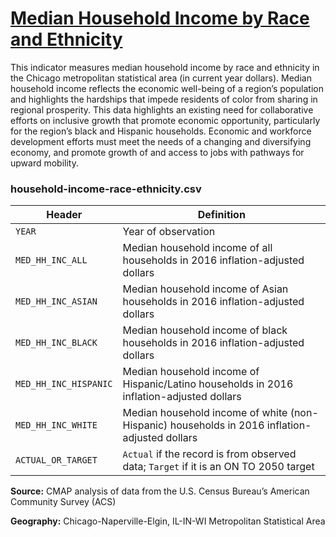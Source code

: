 # [Median Household Income by Race and Ethnicity](https://www.cmap.illinois.gov/2050/indicators/household-income-race-ethnicity)

This indicator measures median household income by race and ethnicity in the Chicago metropolitan statistical area (in current year dollars). Median household income reflects the economic well-being of a region’s population and highlights the hardships that impede residents of color from sharing in regional prosperity. This data highlights an existing need for collaborative efforts on inclusive growth that promote economic opportunity, particularly for the region’s black and Hispanic households. Economic and workforce development efforts must meet the needs of a changing and diversifying economy, and promote growth of and access to jobs with pathways for upward mobility.

### household-income-race-ethnicity.csv

Header | Definition
-------|-----------
`YEAR` | Year of observation
`MED_HH_INC_ALL` | Median household income of all households in 2016 inflation-adjusted dollars
`MED_HH_INC_ASIAN` | Median household income of Asian households in 2016 inflation-adjusted dollars
`MED_HH_INC_BLACK` | Median household income of black households in 2016 inflation-adjusted dollars
`MED_HH_INC_HISPANIC` | Median household income of Hispanic/Latino households in 2016 inflation-adjusted dollars
`MED_HH_INC_WHITE` | Median household income of white (non-Hispanic) households in 2016 inflation-adjusted dollars
`ACTUAL_OR_TARGET` | `Actual` if the record is from observed data; `Target` if it is an ON TO 2050 target

**Source:** CMAP analysis of data from the U.S. Census Bureau’s American Community Survey (ACS)

**Geography:** Chicago-Naperville-Elgin, IL-IN-WI Metropolitan Statistical Area
